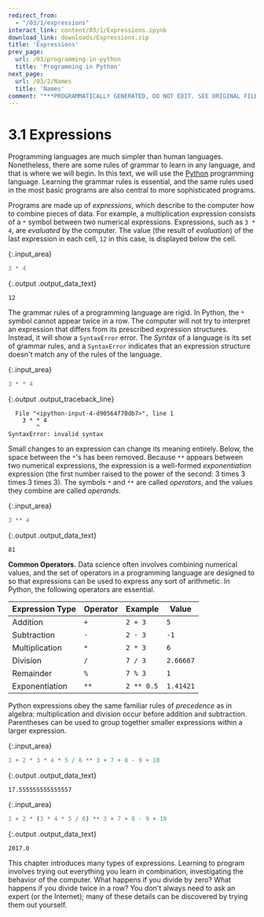 ```yaml
---
redirect_from:
  - "/03/1/expressions"
interact_link: content/03/1/Expressions.ipynb
download_link: downloads/Expressions.zip
title: 'Expressions'
prev_page:
  url: /03/programming-in-python
  title: 'Programming in Python'
next_page:
  url: /03/2/Names
  title: 'Names'
comment: "***PROGRAMMATICALLY GENERATED, DO NOT EDIT. SEE ORIGINAL FILES IN /content***"
---
```


# 3.1 Expressions
Programming languages are much simpler than human languages. Nonetheless, there are some rules of grammar to learn in any language, and that is where we will begin. In this text, we will use the [Python](https://www.python.org/) programming language. Learning the grammar rules is essential, and the same rules used in the most basic programs are also central to more sophisticated programs.

Programs are made up of *expressions*, which describe to the computer how to combine pieces of data. For example, a multiplication expression consists of a `*` symbol between two numerical expressions. Expressions, such as `3 * 4`, are *evaluated* by the computer. The value (the result of *evaluation*) of the last expression in each cell, `12` in this case, is displayed below the cell.



{:.input_area}
```python
3 * 4
```





{:.output .output_data_text}
```
12
```



The grammar rules of a programming language are rigid. In Python, the `*` symbol cannot appear twice in a row. The computer will not try to interpret an expression that differs from its prescribed expression structures. Instead, it will show a `SyntaxError` error. The *Syntax* of a language is its set of grammar rules, and a `SyntaxError` indicates that an expression structure doesn't match any of the rules of the language.



{:.input_area}
```python
3 * * 4
```



{:.output .output_traceback_line}
```
  File "<ipython-input-4-d90564f70db7>", line 1
    3 * * 4
        ^
SyntaxError: invalid syntax

```


Small changes to an expression can change its meaning entirely. Below, the space between the `*`'s has been removed. Because `**` appears between two numerical expressions, the expression is a well-formed *exponentiation* expression (the first number raised to the power of the second: 3 times 3 times 3 times 3). The symbols `*` and `**` are called *operators*, and the values they combine are called *operands*.



{:.input_area}
```python
3 ** 4
```





{:.output .output_data_text}
```
81
```



**Common Operators.** Data science often involves combining numerical values, and the set of operators in a programming language are designed to so that expressions can be used to express any sort of arithmetic. In Python, the following operators are essential.

| Expression Type | Operator | Example    | Value     |
|-----------------|----------|------------|-----------|
| Addition        | `+`      | `2 + 3`    | `5`       |
| Subtraction     | `-`      | `2 - 3`    | `-1`      |
| Multiplication  | `*`      | `2 * 3`    | `6`       |
| Division        | `/`      | `7 / 3`    | `2.66667` |
| Remainder       | `%`      | `7 % 3`    | `1`       |
| Exponentiation  | `**`     | `2 ** 0.5` | `1.41421` |

Python expressions obey the same familiar rules of *precedence* as in algebra: multiplication and division occur before addition and subtraction. Parentheses can be used to group together smaller expressions within a larger expression.



{:.input_area}
```python
1 + 2 * 3 * 4 * 5 / 6 ** 3 + 7 + 8 - 9 + 10
```





{:.output .output_data_text}
```
17.555555555555557
```





{:.input_area}
```python
1 + 2 * (3 * 4 * 5 / 6) ** 3 + 7 + 8 - 9 + 10
```





{:.output .output_data_text}
```
2017.0
```



This chapter introduces many types of expressions. Learning to program involves trying out everything you learn in combination, investigating the behavior of the computer. What happens if you divide by zero? What happens if you divide twice in a row? You don't always need to ask an expert (or the Internet); many of these details can be discovered by trying them out yourself. 
